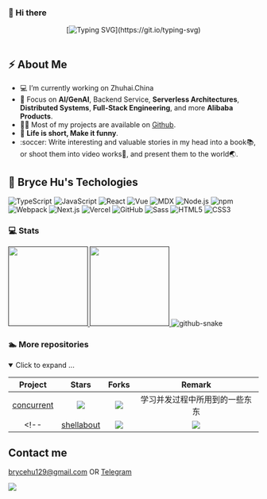 ### 👋 Hi there

<div align="center">

[![Typing SVG](https://readme-typing-svg.herokuapp.com?font=Handlee&center=true&vCenter=true&width=500&height=60&lines=The+traveler+often+arrives%2C+and+the+doer+often+succeeds.)](https://git.io/typing-svg)

<img src="https://cdn.jsdelivr.net/gh/eryajf/tu@main/img/image_20240420_214408.gif"
width="800"  height="3">

</div>

<!--<p>
    You can call my Chinese name: <b>Meng</b> (/ mən /
), or my English name: <b>Amon</b> (/ ˈɑːmən /
). 
    <br/>
    I am a senior Full-Stack Engineer with a passion for creating interesting products. <b>A creative, curious, and innovative teammate, excited to push boundaries, embrace challenges, and think outside the box</b>.
<br>
<blockquote>// Full-stack development is just one of my advantages.</blockquote>
I have comprehensive experience with Java, Python, JavaScript, iOS, and with a background in AI, FinTech and Internet business, I am good at building products (0 - N) from scratch and leveraging technology to drive business value.
<br>
In addition to focusing on technology, I bring a wealth of ideas to product development and operational growth.
Rather than positioning myself as a <b>Backend / Full-Stack / Engineer</b>, I prefer to identify as a <b>Creative Thinker</b> and <b>Problem Solver</b>.
</p> 
<p>
    <a target="_blank" href="https://amonxu.com/en">
        <img src="https://img.shields.io/badge/-@amonxu-14c767?style=flat-square&amp;labelColor=14c767&amp;logo=Hexo&amp;link=https://amonxu.com/en" alt="Meng Xu's profile">
    </a> 
    <a target="_blank" href="https://www.linkedin.com/in/%E7%8C%9B-%E5%BE%90-54236659/">
        <img src="https://img.shields.io/badge/-@amonxu-0077B5?style=flat-square&amp;labelColor=0077B5&amp;logo=LinkedIn&amp;link=https://www.linkedin.com/in/%E7%8C%9B-%E5%BE%90-54236659/" alt="LinkedIn Badge">
    </a>
    <a target="_blank" href="https://www.zhihu.com/people/amonxu">
        <img src="https://img.shields.io/badge/-@amonxu-0066FF?style=flat-square&amp;labelColor=0066FF&amp;logo=Zhihu&amp;link=https://www.zhihu.com/people/amonxu" alt="Zhihu profile">
    </a> 
    <img src="https://komarev.com/ghpvc/?username=xumeng&color=brightgreen" alt="visitors">
</p>
<img align="right" src="https://media2.giphy.com/media/1lvotGQwhzi6O0gQtV/200w.webp?cid=ecf05e47zl8maonxea6mhp9bd8nroopngskpkfkllbbki1zo&rid=200w.webp&ct=g" />-->

<!--### 🤗 Welcome


[![](https://visitor-badge.laobi.icu/badge?page_id=eryajf.eryajf)](https://visitor-badge.laobi.icu/badge?page_id=eryajf.eryajf)
[![Mail Badge](https://img.shields.io/badge/-eryajf@163.com-c14438?style=flat&logo=Gmail&logoColor=white&link=mailto:eryajf@163.com)](mailto:eryajf@163.com)
[![](https://img.shields.io/github/stars/eryajf?color=fefb7b&logo=Undertale)](https://github-readme-stats.vercel.app/api?username=eryajf&include_orgs=true&hide_title=false&hide_border=true&show_icons=true&include_all_commits=true&line_height=20&bg_color=0,EC6C6C,FFD479,FFFC79,73FA79&theme=graywhite&locale=cn)
[![](https://img.shields.io/github/followers/eryajf?color=27da6b&logo=Handshake)](https://github.com/eryajf?tab=followers)
[![](https://img.shields.io/badge/%E5%8D%9A%E5%AE%A2-%E4%BA%8C%E4%B8%AB%E8%AE%B2%E6%A2%B5-d7b1bf?logo=Blogger)](https://wiki.eryajf.net)
[![](https://img.shields.io/badge/Awesome-MyStarList-c780fa?logo=Awesome-Lists)](https://github.com/eryajf/awesome-stars-eryajf#readme) -->

<h2>⚡️ About Me</h2>
<!--<img src="https://github.com/Goalonez/Goalonez/blob/main/gopher.gif"/>-->
<ul>
<li>💻 I’m currently working on Zhuhai.China</li>
<li>🧐 Focus on <strong>AI/GenAI</strong>, Backend Service, <strong>Serverless Architectures</strong>, <strong>Distributed Systems</strong>, <strong>Full-Stack Engineering</strong>, and more <strong>Alibaba Products</strong>.</li>
<li>👨‍💻 Most of my projects are available on <a target="_blank" href="https://github.com/brycehu966">Github</a>.</li>
<!--<li>📝 I regulary write articles on <a target="_blank" href="https://amonxu.com/archives">My blog</a> and <a href="https://amonxu.medium.com/">Medium</a></li>-->
<li>🎉 <strong>Life is short, Make it funny</strong>.</li>
<li>:soccer: Write interesting and valuable stories in my head into a book📚, or shoot them into video works🎥, and present them to the world🌏.</li>
<!--<li>✈️ Contact me: 📬<a href='mailto:gosuxm@gmail.com'>gosuxm@gmail.com</a></li>-->
<!--<li>👀 Learn more about me: ❤️<a target="_blank" href='https://about.amonxu.com'>About Meng</a></li>-->
</ul>
<h2>🚀 Bryce Hu's Techologies</h2>

![TypeScript](https://img.shields.io/badge/Code-TypeScript-informational?style=flat&logo=typescript&logoColor=white&labelColor=121212&color=007ACC)
![JavaScript](https://img.shields.io/badge/Code-JavaScript-informational?style=flat&logo=javascript&logoColor=white&labelColor=121212&color=F7DF1E)
![React](https://img.shields.io/badge/Code-React-informational?style=flat&logo=react&logoColor=white&labelColor=121212&color=61DAFB)
![Vue](https://img.shields.io/badge/Code-Vue.js-informational?style=flat&logo=vue.js&logoColor=white&labelColor=121212&color=4FC08D)
![MDX](https://img.shields.io/badge/Code-MDX-informational?style=flat&logo=mdx&logoColor=white&labelColor=121212&color=F29400)
![Node.js](https://img.shields.io/badge/Code-Node.js-informational?style=flat&logo=node.js&logoColor=white&labelColor=121212&color=339933)
![npm](https://img.shields.io/badge/Tool-npm-informational?style=flat&logo=npm&logoColor=white&labelColor=121212&color=CB3837)
![Webpack](https://img.shields.io/badge/Tool-Webpack-informational?style=flat&logo=webpack&logoColor=white&labelColor=121212&color=8DD6F9)
![Next.js](https://img.shields.io/badge/Tool-Next.js-informational?style=flat&logo=next.js&logoColor=white&labelColor=121212&color=000000)
![Vercel](https://img.shields.io/badge/Tool-Vercel-informational?style=flat&logo=vercel&logoColor=white&labelColor=121212&color=000000)
![GitHub](https://img.shields.io/badge/Tool-GitHub-informational?style=flat&logo=github&logoColor=white&labelColor=121212&color=181717)
![Sass](https://img.shields.io/badge/Code-Sass-informational?style=flat&logo=sass&logoColor=white&labelColor=121212&color=CC6699)
![HTML5](https://img.shields.io/badge/Code-HTML5-informational?style=flat&logo=html5&logoColor=white&labelColor=121212&color=E34F26)
![CSS3](https://img.shields.io/badge/Code-CSS3-informational?style=flat&logo=css3&logoColor=white&labelColor=121212&color=1572B6)

### 💻 Stats

<a href="">
    <img height=160px
         src="https://github-readme-stats.vercel.app/api?username=brycehu966&count_private=true&show_icons=true&theme=vue" />
</a>
<a href="">
    <img height=160px
         src="https://github-readme-stats.vercel.app/api/top-langs/?username=brycehu966&hide=cmake,v&layout=compact" />
</a>

<picture>
  <source media="(prefers-color-scheme: dark)" srcset="https://raw.githubusercontent.com/brycehu966/brycehu966/output/github-contribution-grid-snake-dark.svg" />
  <source media="(prefers-color-scheme: light)" srcset="https://raw.githubusercontent.com/brycehu966/brycehu966/output/github-contribution-grid-snake.svg" />
  <img alt="github-snake" src="https://raw.githubusercontent.com/brycehu966/brycehu966/output/github-contribution-grid-snake.svg" />
</picture>

### 🏊 More repositories

<details open>
<summary>Click to expand ...</summary>

|                        Project                         |                            Stars                              |                            Forks                             |              Remark              |
| :----------------------------------------------------: | :----------------------------------------------------------: | :----------------------------------------------------------: | :------------------------------: |
| [concurrent](https://github.com/brycehu966/concurrent) | ![](https://img.shields.io/github/stars/brycehu966/concurrent?color=f2f08d&logo=Undertale&logoColor=eb4630) | ![](https://img.shields.io/github/forks/eryajf/concurrent?color=ba86eb&logo=Handshake&logoColor=ea6aa6) | 学习并发过程中所用到的一些东东 |
<!-- | [shellabout](https://github.com/eryajf/shellabout) | ![](https://img.shields.io/github/stars/eryajf/shellabout?color=f2f08d&logo=Undertale&logoColor=eb4630)  | ![](https://img.shields.io/github/forks/eryajf/shellabout?color=ba86eb&logo=Handshake&logoColor=ea6aa6) | 一些值得珍藏的脚本  |  -->


</details>

## Contact me
<a href="brycehu129@gmail.com"> brycehu129@gmail.com </a> OR <a href="https://t.me/brycehu715">Telegram</a>

<img src="https://api.moedog.org/count/@brycehu966.readme"/>

